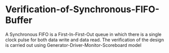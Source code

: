 # Verification-of-Synchronous-FIFO-Buffer
A Synchronous FIFO is a First-In-First-Out queue in which there is a single clock pulse for both data write and data read. The verification of the design is carried
out using Generator-Driver-Monitor-Scoreboard model
